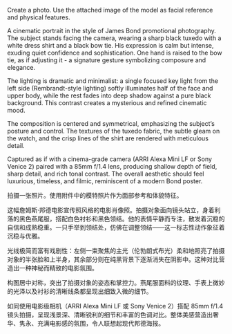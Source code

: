 Create a photo. Use the attached image of the model as facial reference and physical features.

A cinematic portrait in the style of James Bond promotional photography. The subject stands facing the camera, wearing a sharp black tuxedo with a white dress shirt and a black bow tie. His expression is calm but intense, exuding quiet confidence and sophistication. One hand is raised to the bow tie, as if adjusting it - a signature gesture symbolizing composure and elegance.

The lighting is dramatic and minimalist: a single focused key light from the left side (Rembrandt-style lighting) softly illuminates half of the face and upper body, while the rest fades into deep shadow against a pure black background. This contrast creates a mysterious and refined cinematic mood.

The composition is centered and symmetrical, emphasizing the subject’s posture and control. The textures of the tuxedo fabric, the subtle gleam on the watch, and the crisp lines of the shirt are rendered with meticulous detail.

Captured as if with a cinema-grade camera (ARRI Alexa Mini LF or Sony Venice 2) paired with a 85mm f/1.4 lens, producing shallow depth of field, sharp detail, and rich tonal contrast. The overall aesthetic should feel luxurious, timeless, and filmic, reminiscent of a modern Bond poster.


拍摄一张照片。使用附件中的模特照片作为面部参考和体貌特征。

这幅詹姆斯·邦德电影宣传照风格的电影肖像照。拍摄对象面向镜头站立，身着利落的黑色燕尾服，搭配白色衬衫和黑色领结。他的表情平静而专注，散发着沉稳的自信和成熟稳重。一只手举到领结处，仿佛在调整领结——这一标志性动作象征着沉稳与优雅。

光线极简而富有戏剧性：左侧一束聚焦的主光（伦勃朗式布光）柔和地照亮了拍摄对象的半张脸和上半身，其余部分则在纯黑背景下逐渐消失在阴影中。这种对比营造出一种神秘而精致的电影氛围。

构图居中对称，突出了拍摄对象的姿态和掌控力。燕尾服面料的纹理、手表上微妙的光泽以及衬衫的清晰线条都呈现出细致入微的细节。

如同使用电影级相机（ARRI Alexa Mini LF 或 Sony Venice 2）搭配 85mm f/1.4 镜头拍摄，呈现浅景深、清晰锐利的细节和丰富的色调对比。整体美感营造出奢华、隽永、充满电影感的氛围，令人联想起现代邦德海报。
